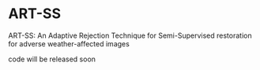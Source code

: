 # ART-SS
ART-SS: An Adaptive Rejection Technique for Semi-Supervised restoration for adverse weather-affected images

code will be released soon
